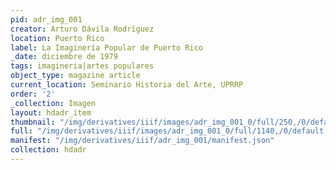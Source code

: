 ```yaml
---
pid: adr_img_001
creator: Arturo Dávila Rodríguez
location: Puerto Rico
label: La Imaginería Popular de Puerto Rico
_date: diciembre de 1979
tags: imagineria|artes populares
object_type: magazine article
current_location: Seminario Historia del Arte, UPRRP
order: '2'
_collection: Imagen
layout: hdadr_item
thumbnail: "/img/derivatives/iiif/images/adr_img_001_0/full/250,/0/default.jpg"
full: "/img/derivatives/iiif/images/adr_img_001_0/full/1140,/0/default.jpg"
manifest: "/img/derivatives/iiif/adr_img_001/manifest.json"
collection: hdadr
---
```

